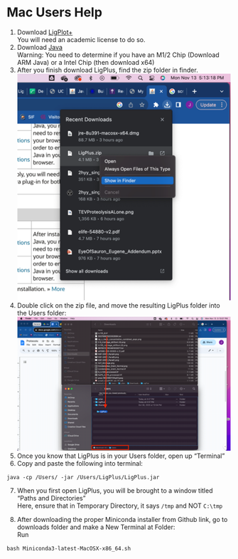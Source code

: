 # Mac Users Help
1. Download [LigPlot+](https://www.ebi.ac.uk/thornton-srv/software/LigPlus/)  \
You will need an academic license to do so.
2. Download [Java](https://www.java.com/en/download/manual.jsp) \
	Warning: You need to determine if you have an M1/2 Chip (Download ARM Java) or a Intel Chip (then download x64)
3. After you finish download LigPlus, find the zip folder in finder.
![Picture of Save Screen](https://github.com/tkella47/BioChem_DiffDock/blob/main/LigPlot_macUsers/screenshot_1.png?raw=true)
4. Double click on the zip file, and move the resulting LigPlus folder into the Users folder:
![Picture of Save Screen](https://github.com/tkella47/BioChem_DiffDock/blob/main/LigPlot_macUsers/upscaled_screenshot_2.png?raw=true)
5. Once you know that LigPlus is in your Users folder, open up “Terminal” 
6. Copy and paste the following into terminal:
 ```
 java -cp /Users/ -jar /Users/LigPlus/LigPlus.jar
 ```
7.  When you first open LigPlus, you will be brought to a window titled “Paths and Directories” \
Here, ensure that in Temporary Directory, it says <code>/tmp</code> and NOT <code>C:\tmp</code>

8. After downloading the proper Miniconda installer from Github link, go to downloads folder and make a New Terminal at Folder: \
Run 
```
bash Miniconda3-latest-MacOSX-x86_64.sh
```
